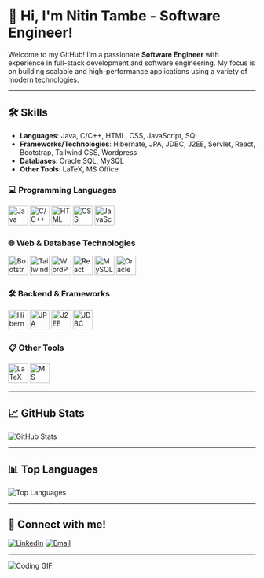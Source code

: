 # 👋 Hi, I'm Nitin Tambe - Software Engineer!

Welcome to my GitHub! I'm a passionate **Software Engineer** with experience in full-stack development and software engineering. My focus is on building scalable and high-performance applications using a variety of modern technologies.

---

## 🛠 Skills

- **Languages**: Java, C/C++, HTML, CSS, JavaScript, SQL
- **Frameworks/Technologies**: Hibernate, JPA, JDBC, J2EE, Servlet, React, Bootstrap, Tailwind CSS, Wordpress
- **Databases**: Oracle SQL, MySQL
- **Other Tools**: LaTeX, MS Office

### 💻 Programming Languages
<p>
  <img src="https://img.icons8.com/color/48/000000/java-coffee-cup-logo--v1.png" alt="Java" width="40" height="40"/>
  <img src="https://img.icons8.com/color/48/000000/c-plus-plus-logo.png" alt="C/C++" width="40" height="40"/>
  <img src="https://img.icons8.com/color/48/000000/html-5.png" alt="HTML" width="40" height="40"/>
  <img src="https://img.icons8.com/color/48/000000/css3.png" alt="CSS" width="40" height="40"/>
  <img src="https://img.icons8.com/color/48/000000/javascript--v1.png" alt="JavaScript" width="40" height="40"/>
</p>

### 🌐 Web & Database Technologies
<p>
  <img src="https://img.icons8.com/external-tal-revivo-color-tal-revivo/48/000000/external-bootstrap-a-free-and-open-source-css-framework-logo-color-tal-revivo.png" alt="Bootstrap" width="40" height="40"/>
  <img src="https://img.icons8.com/fluency/48/000000/tailwind_css.png" alt="Tailwind CSS" width="40" height="40"/>
  <img src="https://img.icons8.com/color/48/000000/wordpress.png" alt="WordPress" width="40" height="40"/>
  <img src="https://img.icons8.com/color/48/000000/react-native.png" alt="React" width="40" height="40"/>
  <img src="https://img.icons8.com/ios-filled/50/000000/mysql-logo.png" alt="MySQL" width="40" height="40"/>
  <img src="https://img.icons8.com/color/48/000000/oracle-logo.png" alt="Oracle SQL" width="40" height="40"/>
</p>

### 🛠️ Backend & Frameworks
<p>
  <img src="https://img.icons8.com/color/48/000000/hibernate.png" alt="Hibernate" width="40" height="40"/>
  <img src="https://img.icons8.com/color/48/000000/spring-logo.png" alt="JPA" width="40" height="40"/>
 <img src="https://img.icons8.com/color/48/000000/java-coffee-cup-logo.png" alt="J2EE" width="40" height="40"/>
  <img src="https://img.icons8.com/doodle/48/000000/console.png" alt="JDBC" width="40" height="40"/>
</p>

### 📋 Other Tools
<p>
  <img src="https://img.icons8.com/color/48/000000/latex.png" alt="LaTeX" width="40" height="40"/>
  <img src="https://img.icons8.com/fluency/48/000000/microsoft-office-2019.png" alt="MS Office" width="40" height="40"/>
</p>

---

<!--
## 🔥 Projects

Here are some of my key projects:

- **[Project 1](link-to-project)** - Brief description of the project.
- **[Project 2](link-to-project)** - Brief description of the project.

---
-->


## 📈 GitHub Stats

![GitHub Stats](https://github-readme-stats.vercel.app/api?username=tambenitin2002&show_icons=true&theme=tokyonight)

---

## 📊 Top Languages

![Top Languages](https://github-readme-stats.vercel.app/api/top-langs/?username=tambenitin2002&layout=compact&theme=tokyonight)

---

## 💼 Connect with me!

[![LinkedIn](https://img.shields.io/badge/LinkedIn-blue?style=for-the-badge&logo=linkedin)](https://linkedin.com/in/nitin-tambe/) 
[![Email](https://img.shields.io/badge/Email-grey?style=for-the-badge&logo=gmail)](mailto:tambenitin2002@gmail.com)

---

![Coding GIF](https://media.giphy.com/media/M9gbBd9nbDrOTu1Mqx/giphy.gif)
